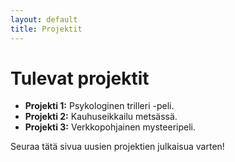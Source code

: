 ```yaml
---
layout: default
title: Projektit
---
```


# Tulevat projektit

- **Projekti 1:** Psykologinen trilleri -peli.
- **Projekti 2:** Kauhuseikkailu metsässä.
- **Projekti 3:** Verkkopohjainen mysteeripeli.

Seuraa tätä sivua uusien projektien julkaisua varten!
